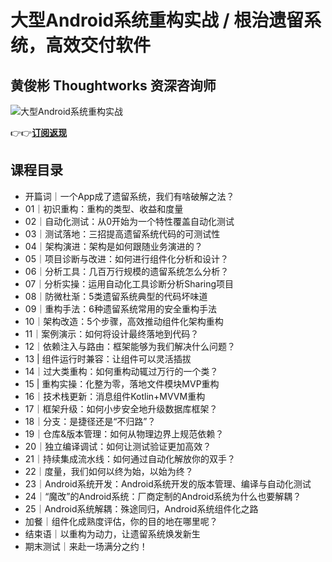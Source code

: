 大型Android系统重构实战 / 根治遗留系统，高效交付软件
===============================

黄俊彬 **Thoughtworks 资深咨询师**
--------------------------

![大型Android系统重构实战](https://www.geekgay.com/storage/geek/geek_4bd2fbe360127fb7dfe570ceb49bcee0.jpg)  
  
👉👉[**订阅返现**](https://time.geekbang.org/column/intro/100525001?code=fD%2FCOapUOx636fLK-NLjTuk4FLx9NktxXTEQwxiy1Ts%3D "大型Android系统重构实战")  
  
课程目录
----

  
  
- 开篇词｜一个App成了遗留系统，我们有啥破解之法？
- 01｜初识重构：重构的类型、收益和度量
- 02｜自动化测试：从0开始为一个特性覆盖自动化测试
- 03｜测试落地：三招提高遗留系统代码的可测试性
- 04｜架构演进：架构是如何跟随业务演进的？
- 05｜项目诊断与改进：如何进行组件化分析和设计？
- 06｜分析工具：几百万行规模的遗留系统怎么分析？
- 07｜分析实操：运用自动化工具诊断分析Sharing项目
- 08｜防微杜渐：5类遗留系统典型的代码坏味道
- 09｜重构手法：6种遗留系统常用的安全重构手法
- 10｜架构改造：5个步骤，高效推动组件化架构重构
- 11｜案例演示：如何将设计最终落地到代码？
- 12｜依赖注入与路由：框架能够为我们解决什么问题？
- 13 | 组件运行时兼容：让组件可以灵活插拔
- 14｜过大类重构：如何重构动辄过万行的一个类？
- 15 | 重构实操：化整为零，落地文件模块MVP重构
- 16｜技术栈更新：消息组件Kotlin+MVVM重构
- 17｜框架升级：如何小步安全地升级数据库框架？
- 18｜分支：是捷径还是“不归路”？
- 19｜仓库&amp;版本管理：如何从物理边界上规范依赖？
- 20｜独立编译调试：如何让测试验证更加高效？
- 21｜持续集成流水线：如何通过自动化解放你的双手？
- 22｜度量，我们如何以终为始，以始为终？
- 23｜Android系统开发：Android系统开发的版本管理、编译与自动化测试
- 24｜“魔改”的Android系统：厂商定制的Android系统为什么也要解耦？
- 25｜Android系统解耦：殊途同归，Android系统组件化之路
- 加餐｜组件化成熟度评估，你的目的地在哪里呢？
- 结束语｜以重构为动力，让遗留系统焕发新生
- 期末测试｜来赴一场满分之约！